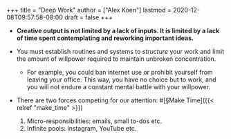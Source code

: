 +++
title = "Deep Work"
author = ["Alex Koen"]
lastmod = 2020-12-08T09:57:58-08:00
draft = false
+++

-   **Creative output is not limited by a lack of inputs. It is limited by a lack of time spent contemplating and reworking important ideas.**

-   You must establish routines and systems to _structure_ your work and limit the amount of willpower required to maintain unbroken concentration.
    -   For example, you could ban internet use or prohibit yourself from leaving your office. This way, you have no choice but to work, and you will not endure a constant mental battle with your willpower.

-   There are two forces competing for our attention: #[§Make Time]({{< relref "make_time" >}})
    1.  Micro-responsibilities: emails, small to-dos etc.
    2.  Infinite pools: Instagram, YouTube etc.
